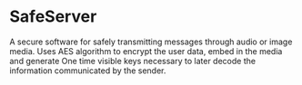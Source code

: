# SafeServer

A secure software for safely transmitting messages through audio or image media. Uses AES algorithm to encrypt the user data, embed in the media and generate One time visible keys necessary to later decode the information communicated by the sender.
